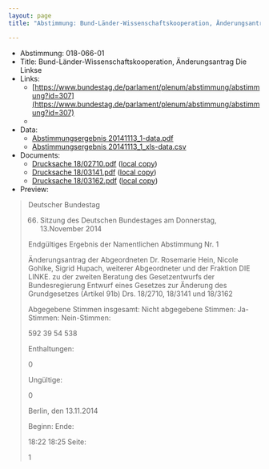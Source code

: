 ```yaml
---
layout: page
title: "Abstimmung: Bund-Länder-Wissenschaftskooperation, Änderungsantrag Die Linkse"

---
```


* Abstimmung: 018-066-01
* Title: Bund-Länder-Wissenschaftskooperation, Änderungsantrag Die Linkse
* Links: 
    * [https://www.bundestag.de/parlament/plenum/abstimmung/abstimmung?id=307](https://www.bundestag.de/parlament/plenum/abstimmung/abstimmung?id=307)
    * 
* Data: 
    * [Abstimmungsergebnis 20141113_1-data.pdf](/res/abstimmungsliste/20141113_1-data.pdf)
    * [Abstimmungsergebnis 20141113_1_xls-data.csv](/res/abstimmungsliste/analyses/20141113_1_xls-data.csv)
* Documents: 
    * [Drucksache 18/02710.pdf](http://dip21.bundestag.de/dip21/btd/18/027/1802710.pdf) ([local copy](/res/abstimmungsdaten/018-066-01/1802710.pdf))
    * [Drucksache 18/03141.pdf](http://dip21.bundestag.de/dip21/btd/18/031/1803141.pdf) ([local copy](/res/abstimmungsdaten/018-066-01/1803141.pdf))
    * [Drucksache 18/03162.pdf](http://dip21.bundestag.de/dip21/btd/18/031/1803162.pdf) ([local copy](/res/abstimmungsdaten/018-066-01/1803162.pdf))
* Preview: 
> Deutscher Bundestag
> 
> 66. Sitzung des Deutschen Bundestages
> am Donnerstag, 13.November 2014
> 
> Endgültiges Ergebnis der Namentlichen Abstimmung Nr. 1
> 
> Änderungsantrag der Abgeordneten Dr. Rosemarie Hein, Nicole Gohlke, Sigrid Hupach,
> weiterer Abgeordneter und der Fraktion DIE LINKE.
> zu der zweiten Beratung des Gesetzentwurfs der Bundesregierung
> Entwurf eines Gesetzes zur Änderung des Grundgesetzes (Artikel 91b)
> Drs. 18/2710, 18/3141 und 18/3162
> 
> Abgegebene Stimmen insgesamt:
> Nicht abgegebene Stimmen:
> Ja-Stimmen:
> Nein-Stimmen:
> 
> 592
> 39
> 54
> 538
> 
> Enthaltungen:
> 
> 0
> 
> Ungültige:
> 
> 0
> 
> Berlin, den 13.11.2014
> 
> Beginn:
> Ende:
> 
> 18:22
> 18:25
> Seite:
> 
> 1
> 
> 
